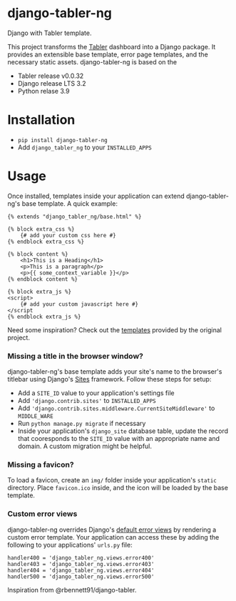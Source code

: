 # django-tabler-ng
Django with Tabler template.

This project transforms the [Tabler](https://github.com/tabler/tabler) dashboard
into a Django package. It provides an extensible base template, error page templates,
and the necessary static assets. django-tabler-ng is based on the 
* Tabler release v0.0.32
* Django release LTS 3.2
* Python relase 3.9

# Installation
* `pip install django-tabler-ng`
* Add `django_tabler_ng` to your `INSTALLED_APPS`

# Usage
Once installed, templates inside your application can extend django-tabler-ng's
base template. A quick example:
```
{% extends "django_tabler_ng/base.html" %}

{% block extra_css %}
    {# add your custom css here #}
{% endblock extra_css %}

{% block content %}
    <h1>This is a Heading</h1>
    <p>This is a paragraph</p>
    <p>{{ some_context_variable }}</p>
{% endblock content %}

{% block extra_js %}
<script>
    {# add your custom javascript here #}
</script
{% endblock extra_js %}
```
Need some inspiration? Check out the [templates](https://github.com/tabler/tabler/tree/dev/dist)
provided by the original project.


### Missing a title in the browser window?
django-tabler-ng's base template adds your site's name to the browser's titlebar using Django's
[Sites](https://docs.djangoproject.com/en/3.2/ref/contrib/sites/) framework.
Follow these steps for setup:
* Add a `SITE_ID` value to your application's settings file
* Add `'django.contrib.sites'` to `INSTALLED_APPS`
* Add `'django.contrib.sites.middleware.CurrentSiteMiddleware'` to `MIDDLE_WARE`
* Run `python manage.py migrate` if necessary
* Inside your application's `django_site` database table, update the record that cooresponds to the `SITE_ID`
value with an appropriate name and domain. A custom migration might be helpful.


### Missing a favicon?
To load a favicon, create an `img/` folder inside your application's `static` directory.
Place `favicon.ico` inside, and the icon will be loaded by the base template.


### Custom error views
django-tabler-ng overrides Django's [default error views](https://docs.djangoproject.com/en/3.2/topics/http/views/#customizing-error-views)
by rendering a custom error template. Your application can access these by
adding the following to your applications' `urls.py` file:
```
handler400 = 'django_tabler_ng.views.error400'
handler403 = 'django_tabler_ng.views.error403'
handler404 = 'django_tabler_ng.views.error404'
handler500 = 'django_tabler_ng.views.error500'
```

Inspiration from @rbennett91/django-tabler.
